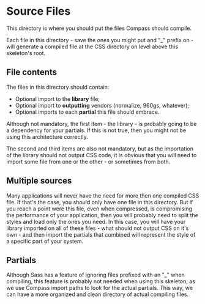 
# Source Files

This directory is where you should put the files Compass should compile.

Each file in this directory - save the ones you might put and "_" prefix on - will generate a compiled file at the CSS directory on level above this skeleton's root.


## File contents

The files in this directory should contain:

- Optional import to the **library** file;
- Optional import to **outputting** vendors (normalize, 960gs, whatever);
- Optional imports to each **partial** this file should embrace.

Although not mandatory, the first item - the library - is probably going to be a dependency for your partials. If this is not true, then you might not be using this architecture correctly.

The second and third items are also not mandatory, but as the importation of the library should not output CSS code, it is obvious that you will need to import some file from one or the other - or sometimes from both.


## Multiple sources

Many applications will never have the need for more then one compiled CSS file. If that's the case, you should only have one file in this directory. But if you reach a point were this file, even when compressed, is compromising the performance of your application, then you will probably need to split the styles and load only the ones you need. In this case, you will have your library imported on all of these files - what should not output CSS on it's own - and then import the partials that combined will represent the style of a specific part of your system.


## Partials

Although Sass has a feature of ignoring files prefixed with an "_" when compiling, this feature is probably not needed when using this skeleton, as we use Compass import paths to look for the actual partials. This way, we can have a more organized and clean directory of actual compiling files.
